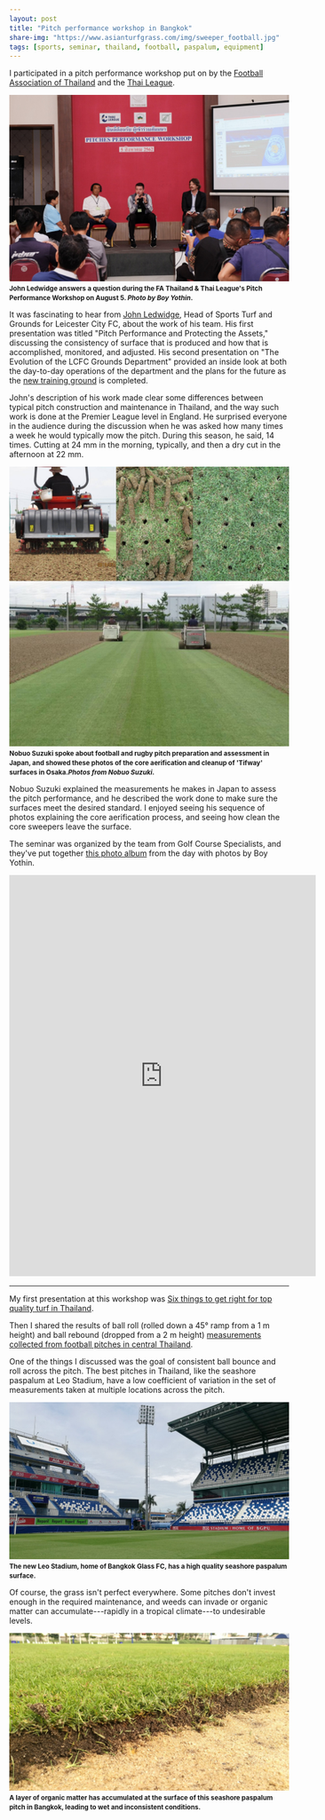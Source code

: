 ```yaml
---
layout: post
title: "Pitch performance workshop in Bangkok"
share-img: "https://www.asianturfgrass.com/img/sweeper_football.jpg"
tags: [sports, seminar, thailand, football, paspalum, equipment]
---
```


I participated in a pitch performance workshop put on by the [Football Association of Thailand](http://fathailand.org/) and the [Thai League](https://www.thaileague.co.th/).

![pitch workshop discussion, photo by boy yothin](/img/pitch_workshop_discussion.jpg)
<small><strong>John Ledwidge answers a question during the FA Thailand & Thai League's Pitch Performance Workshop on August 5. <i>Photo by Boy Yothin</i>.</strong></small>

It was fascinating to hear from [John Ledwidge](https://twitter.com/johnledwidge), Head of Sports Turf and Grounds for Leicester City FC, about the work of his team. His first presentation was titled "Pitch Performance and Protecting the Assets," discussing the consistency of surface that is produced and how that is accomplished, monitored, and adjusted. His second presentation on "The Evolution of the LCFC Grounds Department" provided an inside look at both the day-to-day operations of the department and the plans for the future as the [new training ground](https://www.leicestermercury.co.uk/sport/football/football-news/new-leicester-city-training-ground-2508593) is completed. 

John's description of his work made clear some differences between typical pitch construction and maintenance in Thailand, and the way such work is done at the Premier League level in England. He surprised everyone in the audience during the discussion when he was asked how many times a week he would typically mow the pitch. During this season, he said, 14 times. Cutting at 24 mm in the morning, typically, and then a dry cut in the afternoon at 22 mm.

![core sweeper on football pitch in Japan](/img/sweeper_football.jpg)
<small><strong>Nobuo Suzuki spoke about football and rugby pitch preparation and assessment in Japan, and showed these photos of the core aerification and cleanup of 'Tifway' surfaces in Osaka.<i>Photos from Nobuo Suzuki</i>.</strong></small>

Nobuo Suzuki explained the measurements he makes in Japan to assess the pitch performance, and he described the work done to make sure the surfaces meet the desired standard. I enjoyed seeing his sequence of photos explaining the core aerification process, and seeing how clean the core sweepers leave the surface.

The seminar was organized by the team from Golf Course Specialists, and they've put together [this photo album](https://www.facebook.com/media/set/?set=a.1426851497467265&type=3) from the day with photos by Boy Yothin.

<iframe src="https://www.facebook.com/plugins/post.php?href=https%3A%2F%2Fwww.facebook.com%2Fmedia%2Fset%2F%3Fset%3Da.1426851497467265%26type%3D3&width=552&show_text=true&height=723&appId" width="552" height="723" style="border:none;overflow:hidden" scrolling="no" frameborder="0" allowTransparency="true" allow="encrypted-media"></iframe>

---

My first presentation at this workshop was [Six things to get right for top quality turf in Thailand](https://speakerdeck.com/micahwoods/six-things-to-get-right-for-top-quality-turf-in-thailand).

<script async class="speakerdeck-embed" data-id="874597858e19417f989411c32280e281" data-ratio="1.33333333333333" src="//speakerdeck.com/assets/embed.js"></script>

Then I shared the results of ball roll (rolled down a 45° ramp from a 1 m height) and ball rebound (dropped from a 2 m height) [measurements collected from football pitches in central Thailand](https://speakerdeck.com/micahwoods/measurements-of-pitch-performance-in-thailand).

<script async class="speakerdeck-embed" data-slide="9" data-id="e8bbc531889049ca81f8ee1b39dfcbb4" data-ratio="1.33333333333333" src="//speakerdeck.com/assets/embed.js"></script>

One of the things I discussed was the goal of consistent ball bounce and roll across the pitch. The best pitches in Thailand, like the seashore paspalum at Leo Stadium, have a low coefficient of variation in the set of measurements taken at multiple locations across the pitch.

![leo stadium, paspalum](/img/leo_stadium.jpg)
<small><strong>The new Leo Stadium, home of Bangkok Glass FC, has a high quality seashore paspalum surface.</strong></small>

Of course, the grass isn't perfect everywhere. Some pitches don't invest enough in the required maintenance, and weeds can invade or organic matter can accumulate---rapidly in a tropical climate---to undesirable levels.

![paspalum organic matter over sand on a football pitch](/img/paspalum_over_sand.jpg)
<small><strong>A layer of organic matter has accumulated at the surface of this seashore paspalum pitch in Bangkok, leading to wet and inconsistent conditions.</strong></small>

